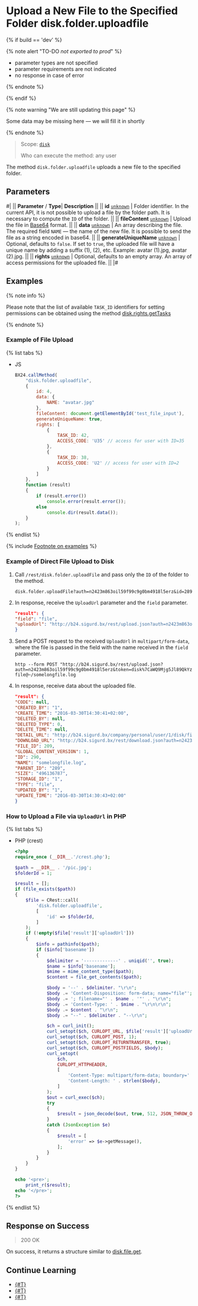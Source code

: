 # Upload a New File to the Specified Folder disk.folder.uploadfile

{% if build == 'dev' %}

{% note alert "TO-DO _not exported to prod_" %}

- parameter types are not specified
- parameter requirements are not indicated
- no response in case of error

{% endnote %}

{% endif %}

{% note warning "We are still updating this page" %}

Some data may be missing here — we will fill it in shortly

{% endnote %}

> Scope: [`disk`](../../scopes/permissions.md)
>
> Who can execute the method: any user

The method `disk.folder.uploadfile` uploads a new file to the specified folder.

## Parameters

#|
||  **Parameter** / **Type**| **Description** ||
|| **id**
[`unknown`](../../data-types.md) | Folder identifier. In the current API, it is not possible to upload a file by the folder path. It is necessary to compute the `ID` of the folder. ||
|| **fileContent**
[`unknown`](../../data-types.md) | Upload the file in [Base64](../../files/how-to-upload-files.md) format. ||
|| **data**
[`unknown`](../../data-types.md) | An array describing the file. The required field `NAME` — the name of the new file. It is possible to send the file as a string encoded in base64. ||
|| **generateUniqueName**
[`unknown`](../../data-types.md) | Optional, defaults to `false`. If set to `true`, the uploaded file will have a unique name by adding a suffix (1), (2), etc. Example: avatar (1).jpg, avatar (2).jpg. ||
|| **rights**
[`unknown`](../../data-types.md) | Optional, defaults to an empty array. An array of access permissions for the uploaded file. ||
|#

## Examples

{% note info %}

Please note that the list of available `TASK_ID` identifiers for setting permissions can be obtained using the method [disk.rights.getTasks](../rights/disk-rights-get-tasks.md)

{% endnote %}

### Example of File Upload

{% list tabs %}

- JS

    ```js
    BX24.callMethod(
        "disk.folder.uploadfile",
        {
            id: 4,
            data: {
                NAME: "avatar.jpg"
            },
            fileContent: document.getElementById('test_file_input'),
            generateUniqueName: true,
            rights: [
                {
                    TASK_ID: 42,
                    ACCESS_CODE: 'U35' // access for user with ID=35
                },
                {
                    TASK_ID: 38,
                    ACCESS_CODE: 'U2' // access for user with ID=2
                }
            ]
        },
        function (result)
        {
            if (result.error())
                console.error(result.error());
            else
                console.dir(result.data());
        }
    );
    ```

{% endlist %}

{% include [Footnote on examples](../../../_includes/examples.md) %}

### Example of Direct File Upload to Disk

1. Call `/rest/disk.folder.uploadFile` and pass only the `ID` of the folder to the method.
    ```
    disk.folder.uploadFile?auth=n2423m863oil59f99c9g0bm4918l5erz&id=289
    ```
2. In response, receive the `UploadUrl` parameter and the `field` parameter.
    ```json
    "result": {
    "field": "file",
    "uploadUrl": "http://b24.sigurd.bx/rest/upload.json?auth=n2423m863oil59f99c9g0bm4918l5erz&token=disk%7CaWQ9Mjg5Jl89QkYzazEzaXNnUjNHcVZQcDJZaGxGRmI4TGhXOG5EZXQ%3D%7CInVwbG9hZHxkaXNrfGFXUTlNamc1Smw4OVFrWXphekV6YVhOblVqTkhjVlpRY0RKWmFHeEdSbUk0VEdoWE9HNUVaWFE9fG4yNDIzbTg2M29pbDU5Zjk5YzlnMGJtNDkxOGw1ZXJ6Ig%3D%3D.Aga709nyY0%2BrFiv3laHjfg6XuOO5JT6ttjU%2F53ifphM%3D"
    }
    ```
3. Send a POST request to the received `UploadUrl` in `multipart/form-data`, where the file is passed in the field with the name received in the `field` parameter.
    ``` 
    http --form POST "http://b24.sigurd.bx/rest/upload.json?auth=n2423m863oil59f99c9g0bm4918l5erz&token=disk%7CaWQ9Mjg5Jl89QkYzazEzaXNnUjNHcVZQcDJZaGxGRmI4TGhXOG5EZXQ%3D%7CInVwbG9hZHxkaXNrfGFXUTlNamc1Smw4OVFrWXphekV6YVhOblVqTkhjVlpRY0RKWmFHeEdSbUk0VEdoWE9HNUVaWFE9fG4yNDIzbTg2M29pbDU5Zjk5YzlnMGJtNDkxOGw1ZXJ6Ig%3D%3D.Aga709nyY0%2BrFiv3laHjfg6XuOO5JT6ttjU%2F53ifphM%3D" file@~/somelongfile.log
    ```
4. In response, receive data about the uploaded file.
    ```json
    "result": {
    "CODE": null,
    "CREATED_BY": "1",
    "CREATE_TIME": "2016-03-30T14:30:41+02:00",
    "DELETED_BY": null,
    "DELETED_TYPE": 0,
    "DELETE_TIME": null,
    "DETAIL_URL": "http://b24.sigurd.bx/company/personal/user/1/disk/file/Testing REST/somelongfile.log",
    "DOWNLOAD_URL": "http://b24.sigurd.bx/rest/download.json?auth=n2423m863oil59f99c9g0bm4918l5erz&token=disk%7CaWQ9MjkwJl89ZTI4MG9TcDZCQno2MDAwVmV3cnRkbWxLM2hLN0JweEs%3D%7CImRvd25sb2FkfGRpc2t8YVdROU1qa3dKbDg5WlRJNE1HOVRjRFpDUW5vMk1EQXdWbVYzY25Sa2JXeExNMmhMTjBKd2VFcz18bjI0MjNtODYzb2lsNTlmOTljOWcwYm00OTE4bDVlcnoi.QlpUpx4mG9sxeyMyholPfdgkoXgc9kK9gtbOagqSo7s%3D",
    "FILE_ID": 209,
    "GLOBAL_CONTENT_VERSION": 1,
    "ID": 290,
    "NAME": "somelongfile.log",
    "PARENT_ID": "289",
    "SIZE": "496136787",
    "STORAGE_ID": "1",
    "TYPE": "file",
    "UPDATED_BY": "1",
    "UPDATE_TIME": "2016-03-30T14:30:43+02:00"
    }
    ```

### How to Upload a File via `UploadUrl` in PHP

{% list tabs %}

- PHP (crest)

    ```php
    <?php
    require_once (__DIR__.'/crest.php');

    $path = __DIR__ . '/pic.jpg';
    $folderId = 1;

    $result = [];
    if (file_exists($path))
    {
        $file = CRest::call(
            'disk.folder.uploadfile',
            [
                'id' => $folderId,
            ]
        );
        if (!empty($file['result']['uploadUrl']))
        {
            $info = pathinfo($path);
            if ($info['basename'])
            {
                $delimiter = '-------------' . uniqid('', true);
                $name = $info['basename'];
                $mime = mime_content_type($path);
                $content = file_get_contents($path);

                $body = '--' . $delimiter. "\r\n";
                $body .= 'Content-Disposition: form-data; name="file"';
                $body .= '; filename="' . $name . '"' . "\r\n";
                $body .= 'Content-Type: ' . $mime . "\r\n\r\n";
                $body .= $content . "\r\n";
                $body .= "--" . $delimiter . "--\r\n";

                $ch = curl_init();
                curl_setopt($ch, CURLOPT_URL, $file['result']['uploadUrl']);
                curl_setopt($ch, CURLOPT_POST, 1);
                curl_setopt($ch, CURLOPT_RETURNTRANSFER, true);
                curl_setopt($ch, CURLOPT_POSTFIELDS, $body);
                curl_setopt(
                    $ch,
                    CURLOPT_HTTPHEADER,
                    [
                        'Content-Type: multipart/form-data; boundary=' . $delimiter,
                        'Content-Length: ' . strlen($body),
                    ]
                );
                $out = curl_exec($ch);
                try
                {
                    $result = json_decode($out, true, 512, JSON_THROW_ON_ERROR);
                }
                catch (JsonException $e)
                {
                    $result = [
                        'error' => $e->getMessage(),
                    ];
                }
            }
        }
    }

    echo '<pre>';
        print_r($result);
    echo '</pre>';
    ?>
    ```

{% endlist %}

## Response on Success

> 200 OK

On success, it returns a structure similar to [disk.file.get](../file/disk-file-get.md).

## Continue Learning

- [{#T}](../../../tutorials/tasks/how-to-create-comment-with-file.md)
- [{#T}](../../../tutorials/tasks/how-to-create-task-with-file.md)
- [{#T}](../../../tutorials/tasks/how-to-upload-file-to-task.md)